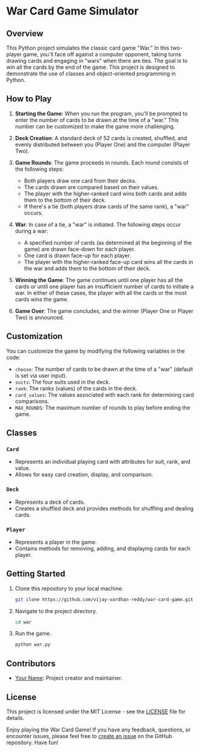 # War Card Game Simulator

## Overview

This Python project simulates the classic card game "War." In this two-player game, you'll face off against a computer opponent, taking turns drawing cards and engaging in "wars" when there are ties. The goal is to win all the cards by the end of the game. This project is designed to demonstrate the use of classes and object-oriented programming in Python.

## How to Play

1. **Starting the Game**: When you run the program, you'll be prompted to enter the number of cards to be drawn at the time of a "war." This number can be customized to make the game more challenging.

2. **Deck Creation**: A standard deck of 52 cards is created, shuffled, and evenly distributed between you (Player One) and the computer (Player Two).

3. **Game Rounds**: The game proceeds in rounds. Each round consists of the following steps:

   - Both players draw one card from their decks.
   - The cards drawn are compared based on their values.
   - The player with the higher-ranked card wins both cards and adds them to the bottom of their deck.
   - If there's a tie (both players draw cards of the same rank), a "war" occurs.

4. **War**: In case of a tie, a "war" is initiated. The following steps occur during a war:

   - A specified number of cards (as determined at the beginning of the game) are drawn face-down for each player.
   - One card is drawn face-up for each player.
   - The player with the higher-ranked face-up card wins all the cards in the war and adds them to the bottom of their deck.

5. **Winning the Game**: The game continues until one player has all the cards or until one player has an insufficient number of cards to initiate a war. In either of these cases, the player with all the cards or the most cards wins the game.

6. **Game Over**: The game concludes, and the winner (Player One or Player Two) is announced.

## Customization

You can customize the game by modifying the following variables in the code:

- `choose`: The number of cards to be drawn at the time of a "war" (default is set via user input).
- `suits`: The four suits used in the deck.
- `rank`: The ranks (values) of the cards in the deck.
- `card_values`: The values associated with each rank for determining card comparisons.
- `MAX_ROUNDS`: The maximum number of rounds to play before ending the game.

## Classes

### `Card`

- Represents an individual playing card with attributes for suit, rank, and value.
- Allows for easy card creation, display, and comparison.

### `Deck`

- Represents a deck of cards.
- Creates a shuffled deck and provides methods for shuffling and dealing cards.

### `Player`

- Represents a player in the game.
- Contains methods for removing, adding, and displaying cards for each player.

## Getting Started

1. Clone this repository to your local machine.

   ```bash
   git clone https://github.com/vijay-vardhan-reddy/war-card-game.git
   ```

2. Navigate to the project directory.

   ```bash
   cd war
   ```

3. Run the game.

   ```bash
   python war.py
   ```

## Contributors

- [Your Name](https://github.com/your-username): Project creator and maintainer.

## License

This project is licensed under the MIT License - see the [LICENSE](LICENSE) file for details.

Enjoy playing the War Card Game! If you have any feedback, questions, or encounter issues, please feel free to [create an issue](https://github.com/your-username/war-card-game/issues) on the GitHub repository. Have fun!
